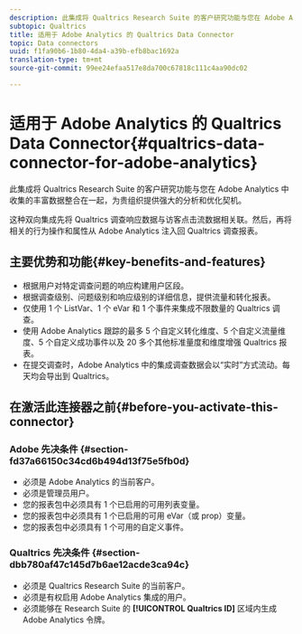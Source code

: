 ```yaml
---
description: 此集成将 Qualtrics Research Suite 的客户研究功能与您在 Adobe Analytics 中收集的丰富数据整合在一起，为贵组织提供强大的分析和优化契机。
subtopic: Qualtrics
title: 适用于 Adobe Analytics 的 Qualtrics Data Connector
topic: Data connectors
uuid: f1fa90b6-1b80-4da4-a39b-efb8bac1692a
translation-type: tm+mt
source-git-commit: 99ee24efaa517e8da700c67818c111c4aa90dc02

---
```



# 适用于 Adobe Analytics 的 Qualtrics Data Connector{#qualtrics-data-connector-for-adobe-analytics}

此集成将 Qualtrics Research Suite 的客户研究功能与您在 Adobe Analytics 中收集的丰富数据整合在一起，为贵组织提供强大的分析和优化契机。

这种双向集成先将 Qualtrics 调查响应数据与访客点击流数据相关联。然后，再将相关的行为操作和属性从 Adobe Analytics 注入回 Qualtrics 调查报表。

## 主要优势和功能{#key-benefits-and-features}

* 根据用户对特定调查问题的响应构建用户区段。
* 根据调查级别、问题级别和响应级别的详细信息，提供流量和转化报表。
* 仅使用 1 个 ListVar、1 个 eVar 和 1 个事件来集成不限数量的 Qualtrics 调查。
* 使用 Adobe Analytics 跟踪的最多 5 个自定义转化维度、5 个自定义流量维度、5 个自定义成功事件以及 20 多个其他标准量度和维度增强 Qualtrics 报表。
* 在提交调查时，Adobe Analytics 中的集成调查数据会以“实时”方式流动。每天均会导出到 Qualtrics。

## 在激活此连接器之前{#before-you-activate-this-connector}

### Adobe 先决条件 {#section-fd37a66150c34cd6b494d13f75e5fb0d}

* 必须是 Adobe Analytics 的当前客户。
* 必须是管理员用户。
* 您的报表包中必须具有 1 个已启用的可用列表变量。
* 您的报表包中必须具有 1 个已启用的可用 eVar（或 prop）变量。
* 您的报表包中必须具有 1 个可用的自定义事件。

### Qualtrics 先决条件 {#section-dbb780af47c145d7b6ae12acde3ca94c}

* 必须是 Qualtrics Research Suite 的当前客户。
* 必须是有权启用 Adobe Analytics 集成的用户。
* 必须能够在 Research Suite 的 **[!UICONTROL Qualtrics ID]** 区域内生成 Adobe Analytics 令牌。
